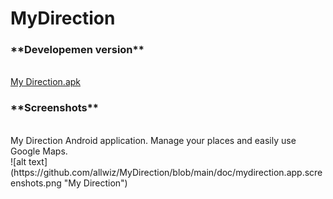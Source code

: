 # MyDirection

<h3>**Developemen version**</h3>
<br><a id="raw-url" href="https://github.com/allwiz/MyDirection/blob/main/bin/net.allwiz.mydirection-v1.0.2-release.apk">My Direction.apk</a>

<h3>**Screenshots**</h3>
<br>My Direction Android application. Manage your places and easily use Google Maps.<br>
![alt text](https://github.com/allwiz/MyDirection/blob/main/doc/mydirection.app.screenshots.png "My Direction")
